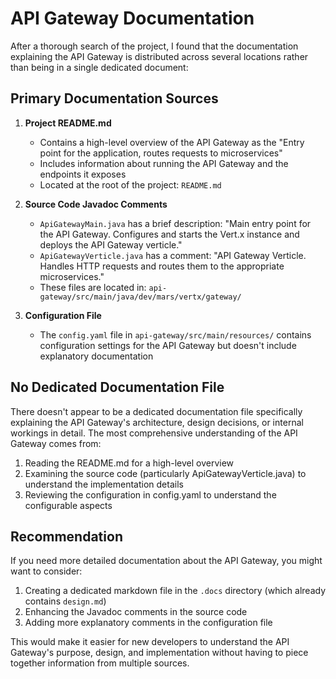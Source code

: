 
# API Gateway Documentation

After a thorough search of the project, I found that the documentation explaining the API Gateway is distributed across several locations rather than being in a single dedicated document:

## Primary Documentation Sources

1. **Project README.md**
   - Contains a high-level overview of the API Gateway as the "Entry point for the application, routes requests to microservices"
   - Includes information about running the API Gateway and the endpoints it exposes
   - Located at the root of the project: `README.md`

2. **Source Code Javadoc Comments**
   - `ApiGatewayMain.java` has a brief description: "Main entry point for the API Gateway. Configures and starts the Vert.x instance and deploys the API Gateway verticle."
   - `ApiGatewayVerticle.java` has a comment: "API Gateway Verticle. Handles HTTP requests and routes them to the appropriate microservices."
   - These files are located in: `api-gateway/src/main/java/dev/mars/vertx/gateway/`

3. **Configuration File**
   - The `config.yaml` file in `api-gateway/src/main/resources/` contains configuration settings for the API Gateway but doesn't include explanatory documentation

## No Dedicated Documentation File

There doesn't appear to be a dedicated documentation file specifically explaining the API Gateway's architecture, design decisions, or internal workings in detail. The most comprehensive understanding of the API Gateway comes from:

1. Reading the README.md for a high-level overview
2. Examining the source code (particularly ApiGatewayVerticle.java) to understand the implementation details
3. Reviewing the configuration in config.yaml to understand the configurable aspects

## Recommendation

If you need more detailed documentation about the API Gateway, you might want to consider:

1. Creating a dedicated markdown file in the `.docs` directory (which already contains `design.md`)
2. Enhancing the Javadoc comments in the source code
3. Adding more explanatory comments in the configuration file

This would make it easier for new developers to understand the API Gateway's purpose, design, and implementation without having to piece together information from multiple sources.